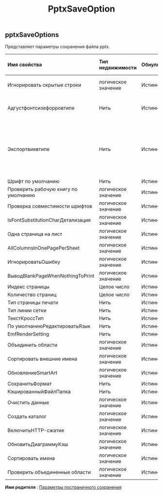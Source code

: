 ﻿---
title: PptxSaveOption
second_title: Aspose.Cells Cloud Documen
type: docs
url: /ru/specification/model/pptxsaveoptions/
description: "Aspose.Cells Спецификация облачной модели: PptxSaveOptions. Легко обрабатывайте Excel и другие документы электронных таблиц с помощью таких функций, как открытие, создание, редактирование, разделение, слияние, сравнение и преобразование."
kwords: Excel, Office, электронная таблица, Cloud REST API, PptxSaveOptions
weight: 50
---
## **pptxSaveOptions**

 Представляет параметры сохранения файла pptx.

| Имя свойства| Тип недвижимости| Обнуляемый| Только чтение| Значение по умолчанию| Описание|
|:- |:- |:- |:- |:- |:- |
| Игнорировать скрытые строки| логическое значение| Истинный| ЛОЖЬ|| Игнорировать скрытые строки|
| Адгустфонтсизефорровтипе| Нить| Истинный| ЛОЖЬ|| Отрегулируйте размер шрифта для типа строки|
| Экспортвиевтипе| Нить| Истинный| ЛОЖЬ|| Получает и задает тип отображения при экспорте в номер PowerPoint. Тип экспорта по умолчанию — печать.|
| Шрифт по умолчанию| Нить| Истинный| ЛОЖЬ|||
| Проверить рабочую книгу по умолчанию| логическое значение| Истинный| ЛОЖЬ|||
| Проверка совместимости шрифтов| логическое значение| Истинный| ЛОЖЬ|||
| IsFontSubstitutionCharДетализация| логическое значение| Истинный| ЛОЖЬ|||
| Одна страница на лист| логическое значение| Истинный| ЛОЖЬ|||
| AllColumnsInOnePagePerSheet| логическое значение| Истинный| ЛОЖЬ|||
| ИгнорироватьОшибку| логическое значение| Истинный| ЛОЖЬ|||
| ВыводBlankPageWhenNothingToPrint| логическое значение| Истинный| ЛОЖЬ|||
| Индекс страницы| Целое число| Истинный| ЛОЖЬ|||
| Количество страниц| Целое число| Истинный| ЛОЖЬ|||
| Тип страницы печати| Нить| Истинный| ЛОЖЬ|||
| Тип линии сетки| Нить| Истинный| ЛОЖЬ|||
| ТекстКроссТип| Нить| Истинный| ЛОЖЬ|||
| По умолчаниюРедактироватьЯзык| Нить| Истинный| ЛОЖЬ|||
| EmfRenderSetting| Нить| Истинный| ЛОЖЬ|||
| Объединить области| логическое значение| Истинный| ЛОЖЬ|||
| Сортировать внешние имена| логическое значение| Истинный| ЛОЖЬ|||
| ОбновлениеSmartArt| логическое значение| Истинный| ЛОЖЬ|||
| СохранитьФормат| Нить| Истинный| ЛОЖЬ|||
| КэшированныйФайлПапка| Нить| Истинный| ЛОЖЬ|||
| Очистить данные| логическое значение| Истинный| ЛОЖЬ|||
| Создать каталог| логическое значение| Истинный| ЛОЖЬ|||
| ВключитьHTTP-сжатие| логическое значение| Истинный| ЛОЖЬ|||
| ОбновитьДиаграммуКэш| логическое значение| Истинный| ЛОЖЬ|||
| Сортировать имена| логическое значение| Истинный| ЛОЖЬ|||
| Проверить объединенные области| логическое значение| Истинный| ЛОЖЬ|||

**Имя родителя** : [Параметры постраничного сохранения](/specification/model/paginatedsaveoptions)

